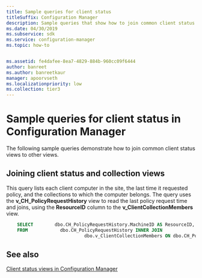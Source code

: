 ```yaml
---
title: Sample queries for client status
titleSuffix: Configuration Manager
description: Sample queries that show how to join common client status views to other views.
ms.date: 04/30/2019
ms.subservice: sdk
ms.service: configuration-manager
ms.topic: how-to


ms.assetid: fe4dafee-8ea7-4829-884b-960cc09f6444
author: banreet
ms.author: banreetkaur
manager: apoorvseth
ms.localizationpriority: low
ms.collection: tier3
---
```


# Sample queries for client status in Configuration Manager

The following sample queries demonstrate how to join common client status views to other views.

## Joining client status and collection views

This query lists each client computer in the site, the last time it requested policy, and the collections to which the computer belongs. The query uses the **v_CH_PolicyRequestHistory** view to read the last policy request time and joins, using the **ResourceID** column to the **v_ClientCollectionMembers** view.

```sql
    SELECT        dbo.CH_PolicyRequestHistory.MachineID AS ResourceID, dbo.CH_PolicyRequestHistory.RequestTime, dbo.v_ClientCollectionMembers.CollectionID
    FROM            dbo.CH_PolicyRequestHistory INNER JOIN
                             dbo.v_ClientCollectionMembers ON dbo.CH_PolicyRequestHistory.MachineID = dbo.v_ClientCollectionMembers.ResourceID
```

## See also

[Client status views in Configuration Manager](client-status-views-configuration-manager.md)
